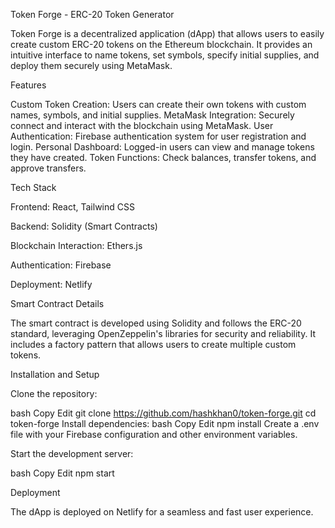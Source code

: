 Token Forge - ERC-20 Token Generator


Token Forge is a decentralized application (dApp) that allows users to easily create custom ERC-20 tokens on the Ethereum blockchain. It provides an intuitive interface to name tokens, set symbols, specify initial supplies, and deploy them securely using MetaMask.

Features

Custom Token Creation: Users can create their own tokens with custom names, symbols, and initial supplies.
MetaMask Integration: Securely connect and interact with the blockchain using MetaMask.
User Authentication: Firebase authentication system for user registration and login.
Personal Dashboard: Logged-in users can view and manage tokens they have created.
Token Functions: Check balances, transfer tokens, and approve transfers.

Tech Stack


Frontend: React, Tailwind CSS

Backend: Solidity (Smart Contracts)

Blockchain Interaction: Ethers.js

Authentication: Firebase

Deployment: Netlify

Smart Contract Details

The smart contract is developed using Solidity and follows the ERC-20 standard, leveraging OpenZeppelin's libraries for security and reliability. It includes a factory pattern that allows users to create multiple custom tokens.

Installation and Setup


Clone the repository:

bash
Copy
Edit
git clone https://github.com/hashkhan0/token-forge.git
cd token-forge
Install dependencies:
bash
Copy
Edit
npm install
Create a .env file with your Firebase configuration and other environment variables.

Start the development server:

bash
Copy
Edit
npm start

Deployment

The dApp is deployed on Netlify for a seamless and fast user experience.





